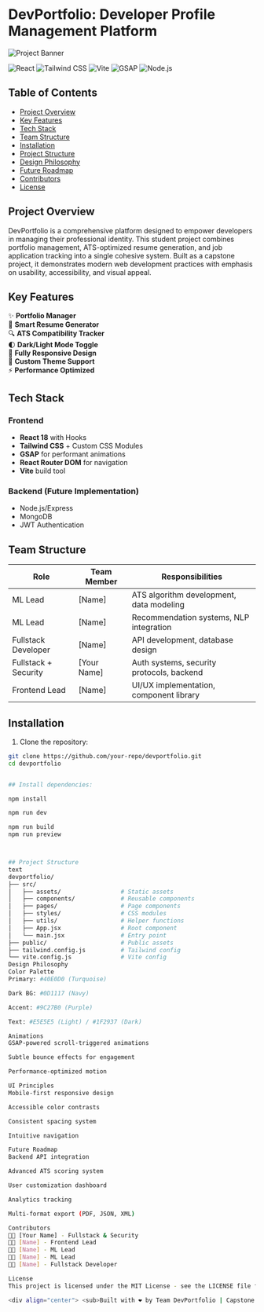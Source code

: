 # DevPortfolio: Developer Profile Management Platform

![Project Banner](https://via.placeholder.com/1200x400/0D1117/40E0D0?text=DevPortfolio)

![React](https://img.shields.io/badge/React-20232A?style=for-the-badge&logo=react&logoColor=61DAFB)
![Tailwind CSS](https://img.shields.io/badge/Tailwind_CSS-38B2AC?style=for-the-badge&logo=tailwind-css&logoColor=white)
![Vite](https://img.shields.io/badge/Vite-B73BFE?style=for-the-badge&logo=vite&logoColor=FFD62E)
![GSAP](https://img.shields.io/badge/GSAP-88CE02?style=for-the-badge&logo=greensock&logoColor=white)
![Node.js](https://img.shields.io/badge/Node.js-339933?style=for-the-badge&logo=nodedotjs&logoColor=white)

## Table of Contents
- [Project Overview](#project-overview)
- [Key Features](#key-features)
- [Tech Stack](#tech-stack)
- [Team Structure](#team-structure)
- [Installation](#installation)
- [Project Structure](#project-structure)
- [Design Philosophy](#design-philosophy)
- [Future Roadmap](#future-roadmap)
- [Contributors](#contributors)
- [License](#license)

## Project Overview

DevPortfolio is a comprehensive platform designed to empower developers in managing their professional identity. This student project combines portfolio management, ATS-optimized resume generation, and job application tracking into a single cohesive system. Built as a capstone project, it demonstrates modern web development practices with emphasis on usability, accessibility, and visual appeal.

## Key Features

✨ **Portfolio Manager**  
📄 **Smart Resume Generator**  
🔍 **ATS Compatibility Tracker**  
🌓 **Dark/Light Mode Toggle**  
📱 **Fully Responsive Design**  
🎨 **Custom Theme Support**  
⚡ **Performance Optimized**  

## Tech Stack

### Frontend
- **React 18** with Hooks
- **Tailwind CSS** + Custom CSS Modules
- **GSAP** for performant animations
- **React Router DOM** for navigation
- **Vite** build tool

### Backend (Future Implementation)
- Node.js/Express
- MongoDB
- JWT Authentication

## Team Structure

| Role               | Team Member | Responsibilities |
|--------------------|-------------|------------------|
| ML Lead            | [Name]      | ATS algorithm development, data modeling |
| ML Lead            | [Name]      | Recommendation systems, NLP integration |
| Fullstack Developer| [Name]      | API development, database design |
| Fullstack + Security| [Your Name] | Auth systems, security protocols, backend |
| Frontend Lead      | [Name]      | UI/UX implementation, component library |

## Installation

1. Clone the repository:
```bash
git clone https://github.com/your-repo/devportfolio.git
cd devportfolio


## Install dependencies:

npm install

npm run dev

npm run build
npm run preview



## Project Structure
text
devportfolio/
├── src/
│   ├── assets/                 # Static assets
│   ├── components/             # Reusable components
│   ├── pages/                  # Page components
│   ├── styles/                 # CSS modules
│   ├── utils/                  # Helper functions
│   ├── App.jsx                 # Root component
│   └── main.jsx                # Entry point
├── public/                     # Public assets
├── tailwind.config.js          # Tailwind config
└── vite.config.js              # Vite config
Design Philosophy
Color Palette
Primary: #40E0D0 (Turquoise)

Dark BG: #0D1117 (Navy)

Accent: #9C27B0 (Purple)

Text: #E5E5E5 (Light) / #1F2937 (Dark)

Animations
GSAP-powered scroll-triggered animations

Subtle bounce effects for engagement

Performance-optimized motion

UI Principles
Mobile-first responsive design

Accessible color contrasts

Consistent spacing system

Intuitive navigation

Future Roadmap
Backend API integration

Advanced ATS scoring system

User customization dashboard

Analytics tracking

Multi-format export (PDF, JSON, XML)

Contributors
👨‍💻 [Your Name] - Fullstack & Security
👩‍💻 [Name] - Frontend Lead
🧑‍💻 [Name] - ML Lead
👨‍💻 [Name] - ML Lead
👩‍💻 [Name] - Fullstack Developer

License
This project is licensed under the MIT License - see the LICENSE file for details.

<div align="center"> <sub>Built with ❤️ by Team DevPortfolio | Capstone Project 2023</sub> </div> 
